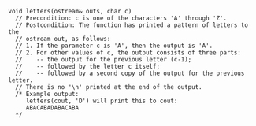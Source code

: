 
    void letters(ostream& outs, char c)
      // Precondition: c is one of the characters 'A' through 'Z'.
      // Postcondition: The function has printed a pattern of letters to the
      // ostream out, as follows:
      // 1. If the parameter c is 'A', then the output is 'A'.
      // 2. For other values of c, the output consists of three parts:
      //    -- the output for the previous letter (c-1);
      //    -- followed by the letter c itself;
      //    -- followed by a second copy of the output for the previous letter.
      // There is no '\n' printed at the end of the output.
      /* Example output:
         letters(cout, 'D') will print this to cout:
         ABACABADABACABA
      */
